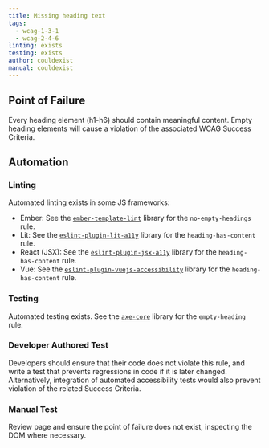 ```yaml
---
title: Missing heading text
tags:
  - wcag-1-3-1
  - wcag-2-4-6
linting: exists
testing: exists
author: couldexist
manual: couldexist
---
```


## Point of Failure

Every heading element (h1-h6) should contain meaningful content. Empty heading elements will cause a violation of the associated WCAG Success Criteria.

## Automation

### Linting

Automated linting exists in some JS frameworks:

* Ember: See the [`ember-template-lint`](https://github.com/ember-template-lint/ember-template-lint) library for the `no-empty-headings` rule.
* Lit: See the [`eslint-plugin-lit-a11y`](https://github.com/open-wc/open-wc/blob/master/docs/docs/linting/eslint-plugin-lit-a11y/) library for the `heading-has-content` rule.
* React (JSX): See the [`eslint-plugin-jsx-a11y`](https://github.com/jsx-eslint/eslint-plugin-jsx-a11y) library for the `heading-has-content` rule.
* Vue: See the [`eslint-plugin-vuejs-accessibility`](https://github.com/vue-a11y/eslint-plugin-vuejs-accessibility) library for the `heading-has-content` rule.

### Testing

Automated testing exists. See the [`axe-core`](https://github.com/dequelabs/axe-core) library for the `empty-heading` rule.

### Developer Authored Test

Developers should ensure that their code does not violate this rule, and write a test that prevents regressions in code if it is later changed. Alternatively, integration of automated accessibility tests would also prevent violation of the related Success Criteria.

### Manual Test

Review page and ensure the point of failure does not exist, inspecting the DOM where necessary.
